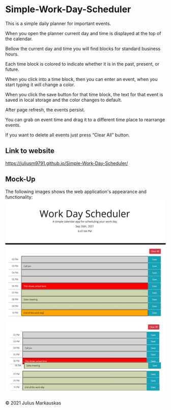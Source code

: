 # Simple-Work-Day-Scheduler

This is a simple daily planner for important events.

When you open the planner current day and time is displayed at the top of the calendar.

Bellow the current day and time you will find blocks for standard business hours.

Each time block is colored to indicate whether it is in the past, present, or future.

When you click into a time block, then you can enter an event, when you start typing it will change a color. 

When you click the save button for that time block, the text for that event is saved in local storage and the color changes to default.

After page refresh, the events persist.

You can grab on event time and drag it to a different time place to rearrange events.

If you want to delete all events just press “Clear All” button.

## Link to website
https://juliusm9791.github.io/Simple-Work-Day-Scheduler/


## Mock-Up
The following images shows the web application's appearance and functionality:
![Simple-Work-Day-Scheduler](./assets/images/day_scheduler.jpg)
![Simple-Work-Day-Scheduler-drag](./assets/images/drag.jpg)


© 2021 Julius Markauskas